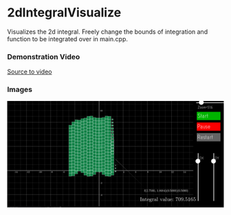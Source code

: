 # 2dIntegralVisualize

Visualizes the 2d integral. Freely change the bounds of integration and function to be integrated over in main.cpp.

### Demonstration Video

[Source to video](https://www.youtube.com/watch?v=AJFeiK_kP-Y)

### Images

![Demonstration](./resource/demon.png?raw=true "Demonstration")